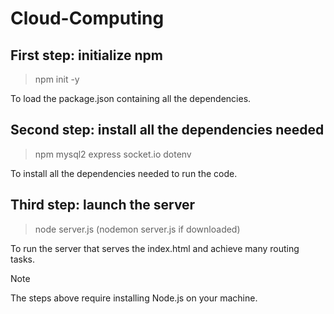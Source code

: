 # Cloud-Computing

## First step: initialize npm

> npm init -y

To load the package.json containing all the dependencies.

## Second step: install all the dependencies needed

> npm mysql2 express socket.io dotenv

To install all the dependencies needed to run the code.

## Third step: launch the server

> node server.js (nodemon server.js if downloaded)

To run the server that serves the index.html and achieve many routing tasks.

> [!NOTE]
> The steps above require installing Node.js on your machine.
